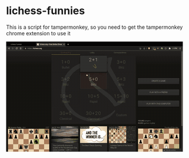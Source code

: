 # lichess-funnies

This is a script for tampermonkey, so you need to get the tampermonkey chrome extension to use it

![demo](https://github.com/mchappychen/lichess-funnies/blob/main/output.gif?raw=true)
